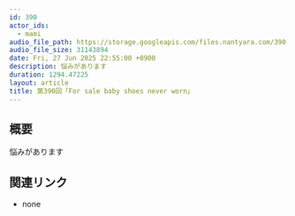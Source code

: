 ```yaml
---
id: 390
actor_ids:
  - mami
audio_file_path: https://storage.googleapis.com/files.nantyara.com/390.mp3
audio_file_size: 31143894
date: Fri, 27 Jun 2025 22:55:00 +0900
description: 悩みがあります
duration: 1294.47225
layout: article
title: 第390回「For sale baby shoes never worn」
---
```

## 概要

悩みがあります

## 関連リンク

* none
